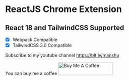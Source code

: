 # ReactJS Chrome Extension

## React 18 and TailwindCSS Supported

- [x] Webpack Compatible
- [x] TailwindCSS 3.0 Compatible

Subscribe to my youtube channel
https://bit.ly/manshu

You can buy me a coffee
<a href="https://www.buymeacoffee.com/batraio" target="_blank"><img src="https://cdn.buymeacoffee.com/buttons/default-orange.png" alt="Buy Me A Coffee" height="41" width="174"></a>
